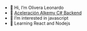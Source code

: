 - 👋 Hi, I’m Olivera Leonardo
- 🏃 [Aceleración Alkemy C# Backend](https://assets.alkemy.org/certificates/auth0%7C62c475a870a3683402504371/ACCELERATION_CERTIFICATE/fabf5fc1-d136-4b36-a01d-6a84ae84e25d.pdf)
- 👀 I’m interested in javascript
- 🌱 Learning React and Nodejs

 
<!---
olezdev/olezdev is a ✨ special ✨ repository because its `README.md` (this file) appears on your GitHub profile.
You can click the Preview link to take a look at your changes.
--->
